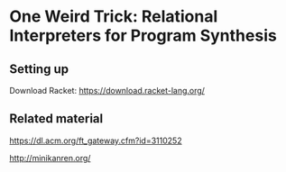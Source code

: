 # One Weird Trick: Relational Interpreters for Program Synthesis


## Setting up

Download Racket: https://download.racket-lang.org/


## Related material

https://dl.acm.org/ft_gateway.cfm?id=3110252

http://minikanren.org/
